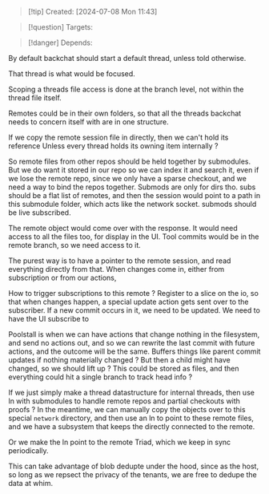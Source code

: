 
>[!tip] Created: [2024-07-08 Mon 11:43]

>[!question] Targets: 

>[!danger] Depends: 

By default backchat should start a default thread, unless told otherwise.

That thread is what would be focused.

Scoping a threads file access is done at the branch level, not within the thread file itself.

Remotes could be in their own folders, so that all the threads backchat needs to concern itself with are in one structure.

If we copy the remote session file in directly, then we can't hold its reference
Unless every thread holds its owning item internally ?

So remote files from other repos should be held together by submodules.
But we do want it stored in our repo so we can index it and search it, even if we lose the remote repo, since we only have a sparse checkout, and we need a way to bind the repos together.
Submods are only for dirs tho.
subs should be a flat list of remotes, and then the session would point to a path in this submodule folder, which acts like the network socket.
submods should be live subscribed.

The remote object would come over with the response.
It would need access to all the files too, for display in the UI.
Tool commits would be in the remote branch, so we need access to it.

The purest way is to have a pointer to the remote session, and read everything directly from that.
When changes come in, either from subscription or from our actions, 

How to trigger subscriptions to this remote ?
Register to a slice on the io, so that when changes happen, a special update action gets sent over to the subscriber.
If a new commit occurs in it, we need to be updated.
We need to have the UI subscribe to 


Poolstall is when we can have actions that change nothing in the filesystem, and send no actions out, and so we can rewrite the last commit with future actions, and the outcome will be the same.
Buffers things like parent commit updates if nothing materially changed ?
But then a child might have changed, so we should lift up ?
This could be stored as files, and then everything could hit a single branch to track head info ?

If we just simply make a thread datastructure for internal threads, then use ln with submodules to handle remote repos and partial checkouts with proofs ?
In the meantime, we can manually copy the objects over to this special `network` directory, and then use an ln to point to these remote files, and we have a subsystem that keeps the directly connected to the remote.  

Or we make the ln point to the remote Triad, which we keep in sync periodically.

This can take advantage of blob dedupte under the hood, since as the host, so long as we repsect the privacy of the tenants, we are free to dedupe the data at whim.

